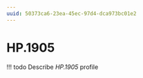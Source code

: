 ```yaml
---
uuid: 50373ca6-23ea-45ec-97d4-dca973bc01e2
---
```



# HP.1905


<!-- prettier-ignore -->
!!! todo
    Describe *HP.1905* profile

